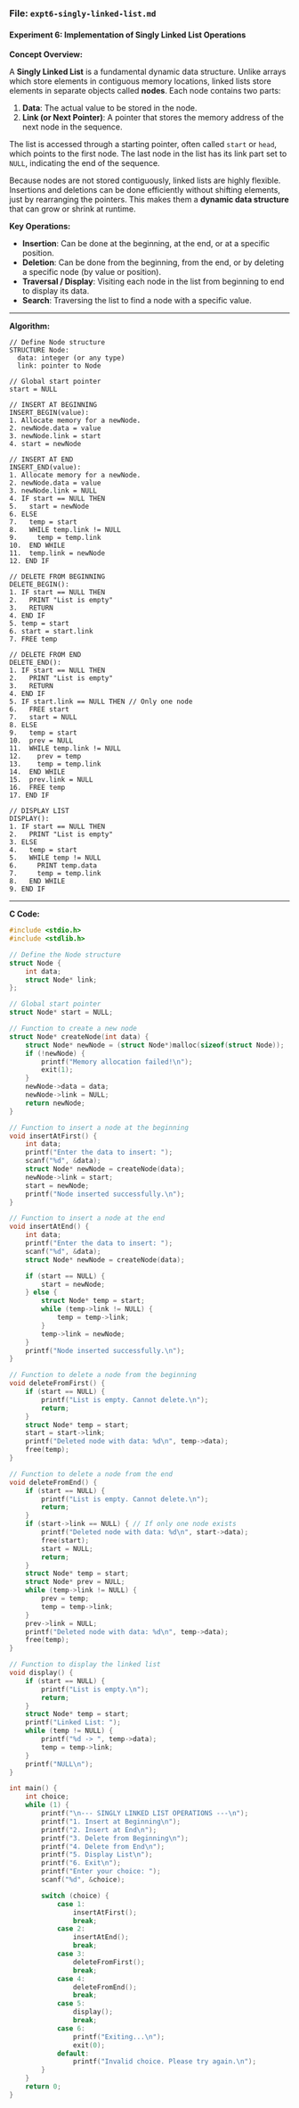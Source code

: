 ### **File: `expt6-singly-linked-list.md`**

#### **Experiment 6: Implementation of Singly Linked List Operations**

**Concept Overview:**

A **Singly Linked List** is a fundamental dynamic data structure. Unlike arrays which store elements in contiguous memory locations, linked lists store elements in separate objects called **nodes**. Each node contains two parts:
1.  **Data**: The actual value to be stored in the node.
2.  **Link (or Next Pointer)**: A pointer that stores the memory address of the next node in the sequence.

The list is accessed through a starting pointer, often called `start` or `head`, which points to the first node. The last node in the list has its link part set to `NULL`, indicating the end of the sequence.

Because nodes are not stored contiguously, linked lists are highly flexible. Insertions and deletions can be done efficiently without shifting elements, just by rearranging the pointers. This makes them a **dynamic data structure** that can grow or shrink at runtime.

**Key Operations:**
*   **Insertion**: Can be done at the beginning, at the end, or at a specific position.
*   **Deletion**: Can be done from the beginning, from the end, or by deleting a specific node (by value or position).
*   **Traversal / Display**: Visiting each node in the list from beginning to end to display its data.
*   **Search**: Traversing the list to find a node with a specific value.

---

**Algorithm:**

```
// Define Node structure
STRUCTURE Node:
  data: integer (or any type)
  link: pointer to Node

// Global start pointer
start = NULL

// INSERT AT BEGINNING
INSERT_BEGIN(value):
1. Allocate memory for a newNode.
2. newNode.data = value
3. newNode.link = start
4. start = newNode

// INSERT AT END
INSERT_END(value):
1. Allocate memory for a newNode.
2. newNode.data = value
3. newNode.link = NULL
4. IF start == NULL THEN
5.   start = newNode
6. ELSE
7.   temp = start
8.   WHILE temp.link != NULL
9.     temp = temp.link
10.  END WHILE
11.  temp.link = newNode
12. END IF

// DELETE FROM BEGINNING
DELETE_BEGIN():
1. IF start == NULL THEN
2.   PRINT "List is empty"
3.   RETURN
4. END IF
5. temp = start
6. start = start.link
7. FREE temp

// DELETE FROM END
DELETE_END():
1. IF start == NULL THEN
2.   PRINT "List is empty"
3.   RETURN
4. END IF
5. IF start.link == NULL THEN // Only one node
6.   FREE start
7.   start = NULL
8. ELSE
9.   temp = start
10.  prev = NULL
11.  WHILE temp.link != NULL
12.    prev = temp
13.    temp = temp.link
14.  END WHILE
15.  prev.link = NULL
16.  FREE temp
17. END IF

// DISPLAY LIST
DISPLAY():
1. IF start == NULL THEN
2.   PRINT "List is empty"
3. ELSE
4.   temp = start
5.   WHILE temp != NULL
6.     PRINT temp.data
7.     temp = temp.link
8.   END WHILE
9. END IF
```

---

**C Code:**

```c
#include <stdio.h>
#include <stdlib.h>

// Define the Node structure
struct Node {
    int data;
    struct Node* link;
};

// Global start pointer
struct Node* start = NULL;

// Function to create a new node
struct Node* createNode(int data) {
    struct Node* newNode = (struct Node*)malloc(sizeof(struct Node));
    if (!newNode) {
        printf("Memory allocation failed!\n");
        exit(1);
    }
    newNode->data = data;
    newNode->link = NULL;
    return newNode;
}

// Function to insert a node at the beginning
void insertAtFirst() {
    int data;
    printf("Enter the data to insert: ");
    scanf("%d", &data);
    struct Node* newNode = createNode(data);
    newNode->link = start;
    start = newNode;
    printf("Node inserted successfully.\n");
}

// Function to insert a node at the end
void insertAtEnd() {
    int data;
    printf("Enter the data to insert: ");
    scanf("%d", &data);
    struct Node* newNode = createNode(data);

    if (start == NULL) {
        start = newNode;
    } else {
        struct Node* temp = start;
        while (temp->link != NULL) {
            temp = temp->link;
        }
        temp->link = newNode;
    }
    printf("Node inserted successfully.\n");
}

// Function to delete a node from the beginning
void deleteFromFirst() {
    if (start == NULL) {
        printf("List is empty. Cannot delete.\n");
        return;
    }
    struct Node* temp = start;
    start = start->link;
    printf("Deleted node with data: %d\n", temp->data);
    free(temp);
}

// Function to delete a node from the end
void deleteFromEnd() {
    if (start == NULL) {
        printf("List is empty. Cannot delete.\n");
        return;
    }
    if (start->link == NULL) { // If only one node exists
        printf("Deleted node with data: %d\n", start->data);
        free(start);
        start = NULL;
        return;
    }
    struct Node* temp = start;
    struct Node* prev = NULL;
    while (temp->link != NULL) {
        prev = temp;
        temp = temp->link;
    }
    prev->link = NULL;
    printf("Deleted node with data: %d\n", temp->data);
    free(temp);
}

// Function to display the linked list
void display() {
    if (start == NULL) {
        printf("List is empty.\n");
        return;
    }
    struct Node* temp = start;
    printf("Linked List: ");
    while (temp != NULL) {
        printf("%d -> ", temp->data);
        temp = temp->link;
    }
    printf("NULL\n");
}

int main() {
    int choice;
    while (1) {
        printf("\n--- SINGLY LINKED LIST OPERATIONS ---\n");
        printf("1. Insert at Beginning\n");
        printf("2. Insert at End\n");
        printf("3. Delete from Beginning\n");
        printf("4. Delete from End\n");
        printf("5. Display List\n");
        printf("6. Exit\n");
        printf("Enter your choice: ");
        scanf("%d", &choice);

        switch (choice) {
            case 1:
                insertAtFirst();
                break;
            case 2:
                insertAtEnd();
                break;
            case 3:
                deleteFromFirst();
                break;
            case 4:
                deleteFromEnd();
                break;
            case 5:
                display();
                break;
            case 6:
                printf("Exiting...\n");
                exit(0);
            default:
                printf("Invalid choice. Please try again.\n");
        }
    }
    return 0;
}
```
